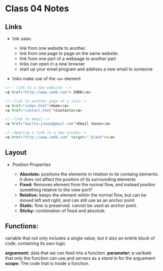 # Class 04 Notes

## Links

- link uses:

  - link from one website to another.
  - link from one page to page on the same website.
  - link from one part of a webpage to another part
  - links can open in a new browser
  - start up your email program and address a new email to someone

- links make use of the `<a>` element

```html
<!-- link to a new website -->
<a href="http://www.imdb.com"> IMDB</a>

<!--link to another page of a site-->
<a href="index.html">Home</a>
<a href="contact.html">Contacts</a>

<!--link to email-->
<a href="mailto:jonas@gmail.com">Email Jonas</a>

<!--Opening a link in a new window-->
<a href="http://www.imdb.com" target="_blank"></a>
```

## Layout

- Position Properties

  - **Absolute:** positions the elements in relation to its containg elements. it does not affect the position of its
    surrounding elements
  - **Fixed:** Removes element from the normal flow, and instead positon something relative to the view port?
  - **Relative:** keeps the element within the normal flow, but can be moved left and right, and can still use as an anchor point
  - **Static:** flow is preserved. cannot be used as anchor point.
  - **Sticky:** combination of fixed and absolute.

## Functions:

variable that not only includes a single value, but it also an entirle block of code, containing its own logic

**arguement:** data that we can feed into a function.
**parameter:** a varibale that only the function can use,and servers as a stand in for the arguement
**scope:** The code that is inside a function.
